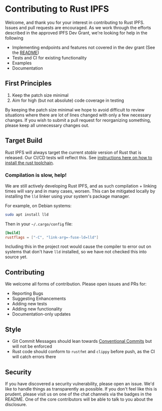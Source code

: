# Contributing to Rust IPFS

Welcome, and thank you for your interest in contributing to Rust IPFS. Issues and pull requests are encouraged. As we work through the efforts described in the approved IPFS Dev Grant, we're looking for help in the following

* Implementing endpoints and features not covered in the dev grant (See the [README](./README.md#roadmap))
* Tests and CI for existing functionality
* Examples
* Documentation

## First Principles

1. Keep the patch size minimal
2. Aim for high (but not absolute) code coverage in testing

By keeping the patch size minimal we hope to avoid difficult to review situations where there are lot of lines changed with only a few necessary changes. If you wish to submit a pull request for reorganizing something, please keep all unnecessary changes out.

## Target Build

Rust IPFS will always target the current _stable_ version of Rust that is released. Our CI/CD tests will reflect this. See [instructions here on how to install the rust toolchain](https://doc.rust-lang.org/book/ch01-01-installation.html).

### Compilation is slow, help!

We are still actively developing Rust IPFS, and as such compilation + linking times will vary and in many cases, worsen. This can be mitigated locally by installing the `lld` linker using your system's package manager.

For example, on Debian systems:

```bash
sudo apt install lld
```

Then in your `~/.cargo/config` file:

```toml
[build]
rustflags = ["-C", "link-arg=-fuse-ld=lld"]
```

Including this in the project root would cause the compiler to error out on systems that don't have `lld` installed, so we have not checked this into source yet.

## Contributing

We welcome all forms of contribution. Please open issues and PRs for:

- Reporting Bugs
- Suggesting Enhancements
- Adding new tests
- Adding new functionality
- Documentation-only updates

## Style

- Git Commit Messages should lean towards [Conventional Commits](https://www.conventionalcommits.org/en/v1.0.0/) but will not be enforced
- Rust code should conform to `rustfmt` and `clippy` before push, as the CI will catch errors there

## Security

If you have discovered a security vulnerability, please open an issue. We'd like to handle things as transparently as possible. If you don't feel like this is prudent, please visit us on one of the chat channels via the badges in the README. One of the core contributors will be able to talk to you about the disclosure.
